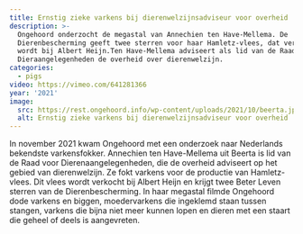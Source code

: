 ```yaml
---
title: Ernstig zieke varkens bij dierenwelzijnsadviseur voor overheid
description: >-
  Ongehoord onderzocht de megastal van Annechien ten Have-Mellema. De
  Dierenbescherming geeft twee sterren voor haar Hamletz-vlees, dat verkocht
  wordt bij Albert Heijn.Ten Have-Mellema adviseert als lid van de Raad voor
  Dieraangelegenheden de overheid over dierenwelzijn. 
categories:
  - pigs
video: https://vimeo.com/641281366
year: '2021'
image:
  src: https://rest.ongehoord.info/wp-content/uploads/2021/10/beerta.jpg
  alt: Ernstig zieke varkens bij dierenwelzijnsadviseur voor overheid
---
```

In november 2021 kwam Ongehoord met een onderzoek naar Nederlands bekendste varkensfokker. Annechien ten Have-Mellema uit Beerta is lid van de Raad voor Dierenaangelegenheden, die de overheid adviseert op het gebied van dierenwelzijn. Ze fokt varkens voor de productie van Hamletz-vlees. Dit vlees wordt verkocht bij Albert Heijn en krijgt twee Beter Leven sterren van de Dierenbescherming. In haar megastal filmde Ongehoord dode varkens en biggen, moedervarkens die ingeklemd staan tussen stangen, varkens die bijna niet meer kunnen lopen en dieren met een staart die geheel of deels is aangevreten.